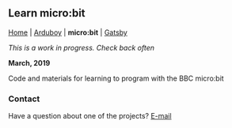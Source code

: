 &nbsp;
&nbsp;
&nbsp;
&nbsp;

## Learn micro:bit 

[Home](README.md) | [Arduboy](arduboy.md) | **micro:bit** | [Gatsby](gatsby.md)

*This is a work in progress. Check back often*

**March, 2019**

Code and materials for learning to program with the BBC micro:bit


### Contact

Have a question about one of the projects? [E-mail](mailto:darrell@nokecodes.org)
